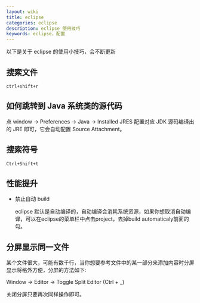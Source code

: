 ```yaml
---
layout: wiki
title: eclipse
categories: eclipse
description: eclipse 使用技巧
keywords: eclipse，配置
---
```


以下是关于 eclipse 的使用小技巧，会不断更新

## 搜索文件

`ctrl+shift+r`

## 如何跳转到 Java 系统类的源代码

点 window -> Preferences -> Java -> Installed JRES 配置对应 JDK 源码编译出的 JRE 即可，它会自动配置 Source Attachment。

## 搜索符号

`Ctrl+Shift+t`

## 性能提升

- 禁止自动 build

  eclipse 默认是自动编译的，自动编译会消耗系统资源，如果你想取消自动编译，可以在eclipse的菜单栏中点击project，去掉build automaticaly前面的勾。
  
## 分屏显示同一文件

某个文件很大，可能有数千行，当你想要参考文件中的某一部分来添加内容时分屏显示将格外方便，分屏的方法如下: 

Window -> Editor -> Toggle Split Editor (Ctrl + _)

关闭分屏只要再次同样操作即可。
